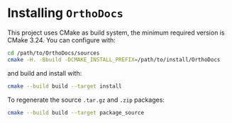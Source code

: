 # Installing `OrthoDocs`

This project uses CMake as build system, the minimum required version is
CMake 3.24.
You can configure with:

```bash
cd /path/to/OrthoDocs/sources
cmake -H. -Bbuild -DCMAKE_INSTALL_PREFIX=/path/to/install/OrthoDocs
```

and build and install with:

```bash
cmake --build build --target install
```

To regenerate the source `.tar.gz` and `.zip` packages:

```bash
cmake --build build --target package_source
```

